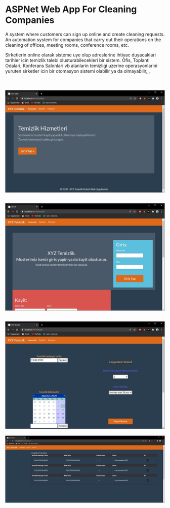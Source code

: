 # ASPNet Web App For Cleaning Companies

A system where customers can sign up online and create cleaning requests. An automation system for companies that carry out their operations on the cleaning of offices, meeting rooms, conference rooms, etc.


Sirketlerin online olarak sisteme uye olup adreslerine ihtiyac duyacaklari tarihler icin temizlik talebi olusturabilecekleri bir sistem. 
Ofis, Toplanti Odalari, Konferans Salonlari vb alanlarin temizligi uzerine operasyonlarini yuruten sirketler icin bir otomasyon sistemi olabilir ya da olmayabilir,,, 


###

```

```

![alt text](https://github.com/aybarska/-temizlikSirketi-web-application.-/blob/master/1.JPG?raw=true)
-
![alt text](https://github.com/aybarska/-temizlikSirketi-web-application.-/blob/master/2.JPG?raw=true)
-
![alt text](https://github.com/aybarska/-temizlikSirketi-web-application.-/blob/master/3.JPG?raw=true)
-
![alt text](https://github.com/aybarska/-temizlikSirketi-web-application.-/blob/master/4.JPG?raw=true)

